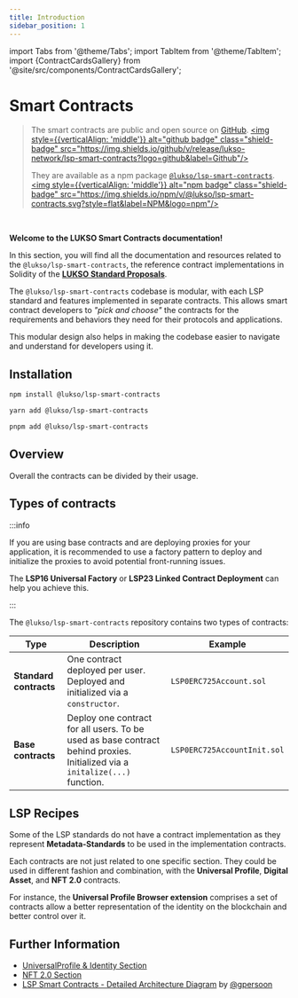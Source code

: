```yaml
---
title: Introduction
sidebar_position: 1
---
```


import Tabs from '@theme/Tabs';
import TabItem from '@theme/TabItem';
import {ContractCardsGallery} from '@site/src/components/ContractCardsGallery';

# Smart Contracts

> The smart contracts are public and open source on [GitHub](https://github.com/lukso-network/lsp-smart-contracts). <a href="https://github.com/lukso-network/lsp-smart-contracts" target="_blank" rel="noopener noreferrer"><img style={{verticalAlign: 'middle'}} alt="github badge" class="shield-badge" src="https://img.shields.io/github/v/release/lukso-network/lsp-smart-contracts?logo=github&label=Github"/></a>
>
> They are available as a npm package [`@lukso/lsp-smart-contracts`](https://www.npmjs.com/package/@lukso/lsp-smart-contracts). <a href="https://www.npmjs.com/package/@lukso/lsp-smart-contracts" target="_blank" rel="noopener noreferrer"><img style={{verticalAlign: 'middle'}} alt="npm badge" class="shield-badge" src="https://img.shields.io/npm/v/@lukso/lsp-smart-contracts.svg?style=flat&label=NPM&logo=npm"/></a>

<br/>

**Welcome to the LUKSO Smart Contracts documentation!**

In this section, you will find all the documentation and resources related to the `@lukso/lsp-smart-contracts`, the reference contract implementations in Solidity of the **[LUKSO Standard Proposals](../standards/introduction.md)**.

The `@lukso/lsp-smart-contracts` codebase is modular, with each LSP standard and features implemented in separate contracts. This allows smart contract developers to _"pick and choose"_ the contracts for the requirements and behaviors they need for their protocols and applications.

This modular design also helps in making the codebase easier to navigate and understand for developers using it.

## Installation

<Tabs>
  <TabItem value="npm" label="npm">

```bash
npm install @lukso/lsp-smart-contracts
```

  </TabItem>

  <TabItem value="yarn" label="yarn">

```bash
yarn add @lukso/lsp-smart-contracts
```

  </TabItem>

  <TabItem value="pnpm" label="pnpm">

```bash
pnpm add @lukso/lsp-smart-contracts
```

  </TabItem>

</Tabs>

## Overview

Overall the contracts can be divided by their usage.

<ContractCardsGallery />

## Types of contracts

:::info

If you are using base contracts and are deploying proxies for your application, it is recommended to use a factory pattern to deploy and initialize the proxies to avoid potential front-running issues.

The **LSP16 Universal Factory** or **LSP23 Linked Contract Deployment** can help you achieve this.

:::

The `@lukso/lsp-smart-contracts` repository contains two types of contracts:

| Type                   | Description                                                                                                                 | Example                     |
| ---------------------- | --------------------------------------------------------------------------------------------------------------------------- | --------------------------- |
| **Standard contracts** | One contract deployed per user. Deployed and initialized via a `constructor`.                                               | `LSP0ERC725Account.sol`     |
| **Base contracts**     | Deploy one contract for all users. To be used as base contract behind proxies. Initialized via a `initalize(...)` function. | `LSP0ERC725AccountInit.sol` |

## LSP Recipes

Some of the LSP standards do not have a contract implementation as they represent **Metadata-Standards** to be used in the implementation contracts.

Each contracts are not just related to one specific section. They could be used in different fashion and combination, with the **Universal Profile**, **Digital Asset**, and **NFT 2.0** contracts.

For instance, the **Universal Profile Browser extension** comprises a set of contracts allow a better representation of the identity on the blockchain and better control over it.

## Further Information

- [UniversalProfile & Identity Section](https://youtu.be/SbTo_e3l_Lk?t=1727)
- [NFT 2.0 Section](https://youtu.be/hg1Ow6u9QVk)
- [LSP Smart Contracts - Detailed Architecture Diagram](https://twitter.com/gpersoon/status/1676588871255990272) by [@gpersoon](https://twitter.com/gpersoon)
